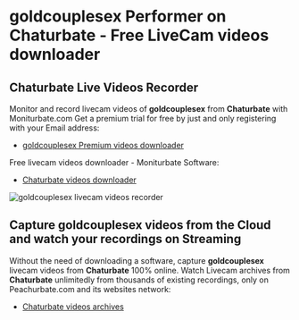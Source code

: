 # goldcouplesex Performer on Chaturbate - Free LiveCam videos downloader

## Chaturbate Live Videos Recorder

Monitor and record livecam videos of **goldcouplesex** from **Chaturbate** with Moniturbate.com
Get a premium trial for free by just and only registering with your Email address:
* [goldcouplesex Premium videos downloader](https://moniturbate.com/request-demo-licence-key.html)

Free livecam videos downloader - Moniturbate Software:
* [Chaturbate videos downloader](https://moniturbate.com/moniturbate-download-software.html)

![goldcouplesex livecam videos recorder](https://peachurnet.com/templates/moniturbate-software.png)


## Capture goldcouplesex videos from the Cloud and watch your recordings on Streaming

Without the need of downloading a software, capture **goldcouplesex** livecam videos from **Chaturbate** 100% online.
Watch Livecam archives from **Chaturbate** unlimitedly from thousands of existing recordings, only on Peachurbate.com and its websites network:
* [Chaturbate videos archives](https://peachurnet.com/)